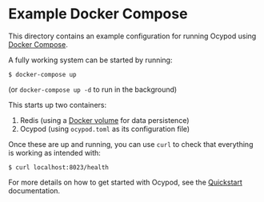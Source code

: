 # Example Docker Compose

This directory contains an example configuration for running Ocypod using
[Docker Compose](https://docs.docker.com/compose/).

A fully working system can be started by running:

    $ docker-compose up

(or `docker-compose up -d` to run in the background)

This starts up two containers:

1. Redis (using a [Docker volume](https://docs.docker.com/storage/volumes/) for data persistence)
2. Ocypod (using `ocypod.toml` as its configuration file)

Once these are up and running, you can use `curl` to check that everything is
working as intended with:

    $ curl localhost:8023/health

For more details on how to get started with Ocypod, see the
[Quickstart](https://ocypod.readthedocs.io/en/latest/quickstart/) documentation.
